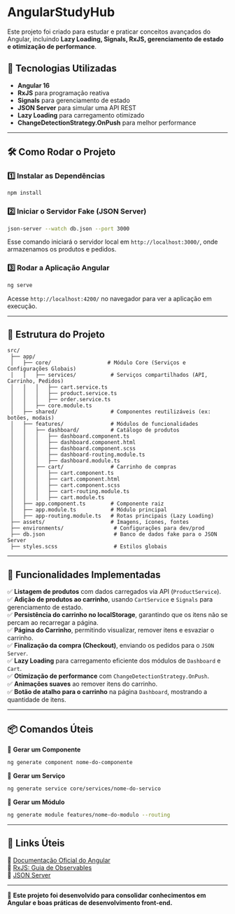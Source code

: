 # AngularStudyHub

Este projeto foi criado para estudar e praticar conceitos avançados do Angular, incluindo **Lazy Loading, Signals, RxJS, gerenciamento de estado e otimização de performance**.

## 🚀 Tecnologias Utilizadas
- **Angular 16**
- **RxJS** para programação reativa
- **Signals** para gerenciamento de estado
- **JSON Server** para simular uma API REST
- **Lazy Loading** para carregamento otimizado
- **ChangeDetectionStrategy.OnPush** para melhor performance

---

## 🛠️ Como Rodar o Projeto

### 1️⃣ Instalar as Dependências
```sh
npm install
```

### 2️⃣ Iniciar o Servidor Fake (JSON Server)
```sh
json-server --watch db.json --port 3000
```
Esse comando iniciará o servidor local em `http://localhost:3000/`, onde armazenamos os produtos e pedidos.

### 3️⃣ Rodar a Aplicação Angular
```sh
ng serve
```
Acesse `http://localhost:4200/` no navegador para ver a aplicação em execução.

---

## 📂 Estrutura do Projeto

```
src/
 ├── app/
 │   ├── core/                  # Módulo Core (Serviços e Configurações Globais)
 │   │   ├── services/           # Serviços compartilhados (API, Carrinho, Pedidos)
 │   │   │   ├── cart.service.ts
 │   │   │   ├── product.service.ts
 │   │   │   ├── order.service.ts
 │   │   ├── core.module.ts
 │   ├── shared/                 # Componentes reutilizáveis (ex: botões, modais)
 │   ├── features/               # Módulos de funcionalidades
 │   │   ├── dashboard/          # Catálogo de produtos
 │   │   │   ├── dashboard.component.ts
 │   │   │   ├── dashboard.component.html
 │   │   │   ├── dashboard.component.scss
 │   │   │   ├── dashboard-routing.module.ts
 │   │   │   ├── dashboard.module.ts
 │   │   ├── cart/               # Carrinho de compras
 │   │   │   ├── cart.component.ts
 │   │   │   ├── cart.component.html
 │   │   │   ├── cart.component.scss
 │   │   │   ├── cart-routing.module.ts
 │   │   │   ├── cart.module.ts
 │   ├── app.component.ts        # Componente raiz
 │   ├── app.module.ts           # Módulo principal
 │   ├── app-routing.module.ts   # Rotas principais (Lazy Loading)
 ├── assets/                     # Imagens, ícones, fontes
 ├── environments/                # Configurações para dev/prod
 ├── db.json                      # Banco de dados fake para o JSON Server
 ├── styles.scss                  # Estilos globais
```

---

## 📌 Funcionalidades Implementadas

✅ **Listagem de produtos** com dados carregados via API (`ProductService`).  
✅ **Adição de produtos ao carrinho**, usando `CartService` e `Signals` para gerenciamento de estado.  
✅ **Persistência do carrinho no localStorage**, garantindo que os itens não se percam ao recarregar a página.  
✅ **Página do Carrinho**, permitindo visualizar, remover itens e esvaziar o carrinho.  
✅ **Finalização da compra (Checkout)**, enviando os pedidos para o `JSON Server`.  
✅ **Lazy Loading** para carregamento eficiente dos módulos de `Dashboard` e `Cart`.  
✅ **Otimização de performance** com `ChangeDetectionStrategy.OnPush`.  
✅ **Animações suaves** ao remover itens do carrinho.  
✅ **Botão de atalho para o carrinho** na página `Dashboard`, mostrando a quantidade de itens.  

---

## 📦 Comandos Úteis

🔹 **Gerar um Componente**
```sh
ng generate component nome-do-componente
```
🔹 **Gerar um Serviço**
```sh
ng generate service core/services/nome-do-servico
```
🔹 **Gerar um Módulo**
```sh
ng generate module features/nome-do-modulo --routing
```

---

## 🔗 Links Úteis

🔹 [Documentação Oficial do Angular](https://angular.io/docs)  
🔹 [RxJS: Guia de Observables](https://rxjs.dev/guide/observable)  
🔹 [JSON Server](https://github.com/typicode/json-server)  

---

🚀 **Este projeto foi desenvolvido para consolidar conhecimentos em Angular e boas práticas de desenvolvimento front-end.**
